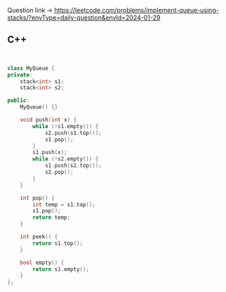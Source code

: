 Question link -> https://leetcode.com/problems/implement-queue-using-stacks/?envType=daily-question&envId=2024-01-29

## C++

```cpp


class MyQueue {
private:
    stack<int> s1;
    stack<int> s2;

public:
    MyQueue() {}

    void push(int x) {
        while (!s1.empty()) {
            s2.push(s1.top());
            s1.pop();
        }
        s1.push(x);
        while (!s2.empty()) {
            s1.push(s2.top());
            s2.pop();
        }
    }

    int pop() {
        int temp = s1.top();
        s1.pop();
        return temp;
    }

    int peek() {
        return s1.top();
    }

    bool empty() {
        return s1.empty();
    }
};


````
